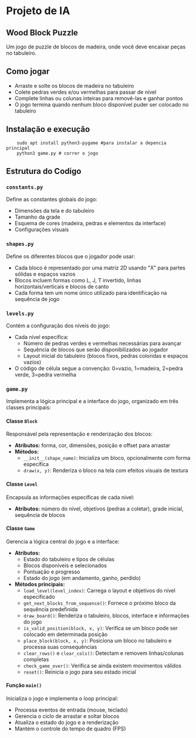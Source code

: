 # Projeto de IA
## Wood Block Puzzle

Um jogo de puzzle de blocos de madeira, onde você deve encaixar peças no tabuleiro.

## Como jogar
- Arraste e solte os blocos de madeira no tabuleiro
- Colete pedras verdes e/ou vermelhas para passar de nível 
- Complete linhas ou colunas inteiras para removê-las e ganhar pontos
- O jogo termina quando nenhum bloco disponível puder ser colocado no tabuleiro


## Instalação e execução
```
    sudo apt install python3-pygame #para instalar a depencia principal
    python3 game.py # correr o jogo
```

## Estrutura do Codigo

### `constants.py`
Define as constantes globais do jogo:
- Dimensões da tela e do tabuleiro
- Tamanho da grade
- Esquema de cores (madeira, pedras e elementos da interface)
- Configurações visuais

### `shapes.py`
Define os diferentes blocos que o jogador pode usar:
- Cada bloco é representado por uma matriz 2D usando "X" para partes sólidas e espaços vazios
- Blocos incluem formas como L, J, T invertido, linhas horizontais/verticais e blocos de canto
- Cada forma tem um nome único utilizado para identificação na sequência de jogo


### `levels.py`
Contém a configuração dos níveis do jogo:
- Cada nível especifica:
  - Número de pedras verdes e vermelhas necessárias para avançar
  - Sequência de blocos que serão disponibilizados ao jogador
  - Layout inicial do tabuleiro (blocos fixos, pedras coloridas e espaços vazios)
- O código de célula segue a convenção: 0=vazio, 1=madeira, 2=pedra verde, 3=pedra vermelha



### `game.py`
Implementa a lógica principal e a interface do jogo, organizado em três classes principais:

#### Classe `Block`
Responsável pela representação e renderização dos blocos:
- **Atributos:** forma, cor, dimensões, posição e offset para arrastar
- **Métodos:**
  - `__init__(shape_name)`: Inicializa um bloco, opcionalmente com forma específica
  - `draw(x, y)`: Renderiza o bloco na tela com efeitos visuais de textura

#### Classe `Level`
Encapsula as informações específicas de cada nível:
- **Atributos:** número do nível, objetivos (pedras a coletar), grade inicial, sequência de blocos

#### Classe `Game`
Gerencia a lógica central do jogo e a interface:
- **Atributos:**
  - Estado do tabuleiro e tipos de células
  - Blocos disponíveis e selecionados
  - Pontuação e progresso
  - Estado do jogo (em andamento, ganho, perdido)
- **Métodos principais:**
  - `load_level(level_index)`: Carrega o layout e objetivos do nível especificado
  - `get_next_blocks_from_sequence()`: Fornece o próximo bloco da sequência predefinida
  - `draw_board()`: Renderiza o tabuleiro, blocos, interface e informações do jogo
  - `is_valid_position(block, x, y)`: Verifica se um bloco pode ser colocado em determinada posição
  - `place_block(block, x, y)`: Posiciona um bloco no tabuleiro e processa suas consequências
  - `clear_rows()` e `clear_cols()`: Detectam e removem linhas/colunas completas
  - `check_game_over()`: Verifica se ainda existem movimentos válidos
  - `reset()`: Reinicia o jogo para seu estado inicial


#### Função `main()`
Inicializa o jogo e implementa o loop principal:
- Processa eventos de entrada (mouse, teclado)
- Gerencia o ciclo de arrastar e soltar blocos
- Atualiza o estado do jogo e a renderização
- Mantém o controle do tempo de quadro (FPS)
